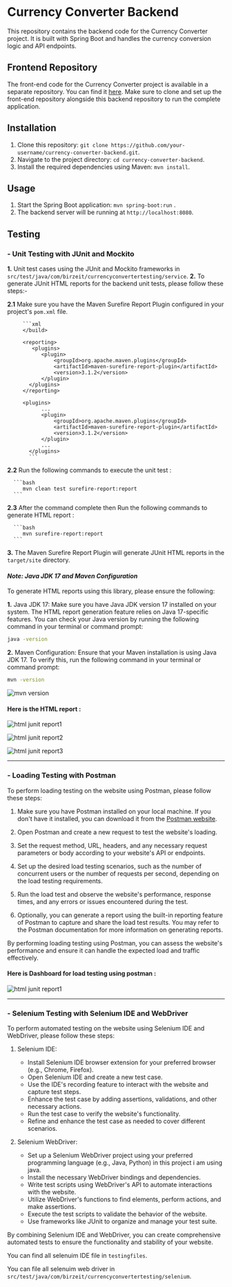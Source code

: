 # Currency Converter Backend

This repository contains the backend code for the Currency Converter project. It is built with Spring Boot and handles the currency conversion logic and API endpoints.

## Frontend Repository

The front-end code for the Currency Converter project is available in a separate repository. You can find it [here](https://github.com/mohAnan-CS/Currency-Converter-Frontend). Make sure to clone and set up the front-end repository alongside this backend repository to run the complete application.

## Installation

1. Clone this repository: `git clone https://github.com/your-username/currency-converter-backend.git`.
2. Navigate to the project directory: `cd currency-converter-backend`.
3. Install the required dependencies using Maven: `mvn install`.


## Usage

1. Start the Spring Boot application: `mvn spring-boot:run` .
2. The backend server will be running at `http://localhost:8080`.

## Testing

### - Unit Testing with JUnit and Mockito

**1.** Unit test cases using the JUnit and Mockito frameworks in `src/test/java/com/birzeit/currencyconvertertesting/service`.
**2.** To generate JUnit HTML reports for the backend unit tests, please follow these steps:-
   
   **2.1** Make sure you have the Maven Surefire Report Plugin configured in your project's `pom.xml` file.
   
         ```xml
         </build>
         
         <reporting>
            <plugins>
               <plugin>
                   <groupId>org.apache.maven.plugins</groupId>
                   <artifactId>maven-surefire-report-plugin</artifactId>
                   <version>3.1.2</version>
               </plugin>
           </plugins>
         </reporting>
      
         <plugins>
               ...
               <plugin>
                   <groupId>org.apache.maven.plugins</groupId>
                   <artifactId>maven-surefire-report-plugin</artifactId>
                   <version>3.1.2</version>
               </plugin>
               ...
           </plugins>
           ```

   **2.2** Run the following commands to execute the unit test :
   
      ```bash
         mvn clean test surefire-report:report 
      ```
      
   **2.3** After the command complete then Run the following commands to generate HTML report :
   
      ```bash
         mvn surefire-report:report 
      ```

**3.** The Maven Surefire Report Plugin will generate JUnit HTML reports in the `target/site` directory.

#### *Note: Java JDK 17 and Maven Configuration*

To generate HTML reports using this library, please ensure the following:

**1.** Java JDK 17: Make sure you have Java JDK version 17 installed on your system. The HTML report generation feature relies on Java 17-specific features. You can check your Java version by running the following command in your terminal or command prompt:

   ```bash
   java -version
   ```

**2.** Maven Configuration: Ensure that your Maven installation is using Java JDK 17. To verify this, run the following command in your terminal or command prompt:

   ```bash
   mvn -version
   ```

![mvn version](images/mvn-version.png)

#### Here is the HTML report :

![html junit report1](images/report1.png)

![html junit report2](images/report2.png)

![html junit report3](images/report3.png)

---

### - Loading Testing with Postman

To perform loading testing on the website using Postman, please follow these steps:

1. Make sure you have Postman installed on your local machine. If you don't have it installed, you can download it from the [Postman website](https://www.postman.com/downloads/).

2. Open Postman and create a new request to test the website's loading.

3. Set the request method, URL, headers, and any necessary request parameters or body according to your website's API or endpoints.

4. Set up the desired load testing scenarios, such as the number of concurrent users or the number of requests per second, depending on the load testing requirements.

5. Run the load test and observe the website's performance, response times, and any errors or issues encountered during the test.

6. Optionally, you can generate a report using the built-in reporting feature of Postman to capture and share the load test results. You may refer to the Postman documentation for more information on generating reports.

By performing loading testing using Postman, you can assess the website's performance and ensure it can handle the expected load and traffic effectively.

#### Here is Dashboard for load testing using postman :

![html junit report1](images/test-loading-postman.png)

---

### - Selenium Testing with Selenium IDE and WebDriver

To perform automated testing on the website using Selenium IDE and WebDriver, please follow these steps:

1. Selenium IDE:
   - Install Selenium IDE browser extension for your preferred browser (e.g., Chrome, Firefox).
   - Open Selenium IDE and create a new test case.
   - Use the IDE's recording feature to interact with the website and capture test steps.
   - Enhance the test case by adding assertions, validations, and other necessary actions.
   - Run the test case to verify the website's functionality.
   - Refine and enhance the test case as needed to cover different scenarios.

2. Selenium WebDriver:
   - Set up a Selenium WebDriver project using your preferred programming language (e.g., Java, Python) in this project i am using java.
   - Install the necessary WebDriver bindings and dependencies.
   - Write test scripts using WebDriver's API to automate interactions with the website.
   - Utilize WebDriver's functions to find elements, perform actions, and make assertions.
   - Execute the test scripts to validate the behavior of the website.
   - Use frameworks like JUnit to organize and manage your test suite.

By combining Selenium IDE and WebDriver, you can create comprehensive automated tests to ensure the functionality and stability of your website.

You can find all selenuim IDE file in `testingfiles`. 

You can file all selenuim web driver in `src/test/java/com/birzeit/currencyconvertertesting/selenium`.
   

